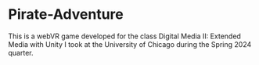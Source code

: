 # Pirate-Adventure

This is a webVR game developed for the class Digital Media II: Extended Media with Unity I took at the University of Chicago during the Spring 2024 quarter.
